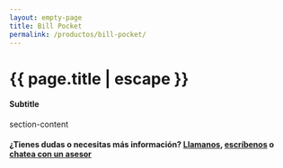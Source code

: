 ```yaml
---
layout: empty-page
title: Bill Pocket
permalink: /productos/bill-pocket/
---
```


<div class="hero my-business">
  <div class="container">
    <div class="row">
      <div class="col-sm-6 hero-content">
        <div class="hero-main-copy">
          <div class="hero-copy">
            <h1>{{ page.title | escape }}</h1>
          </div>
        </div>
      </div>
      <div class="col-sm-5 col-md-offset-1">
      </div>
    </div>
  </div>
</div>

<div class="section-wrapper">
  <div class="container">
    <div class="our-clients text-center">
      <h4>Subtitle</h4>
    </div>
  </div>
  <div class="container padding-lv5-ver">
    <div class="row">
      <div class="col-sm-10 col-sm-offset-1">
        section-content
      </div>
    </div>
    <div class="section-more-info">
      <h4>
        ¿Tienes dudas o necesitas más información?
        <span class="light-title">
          <a href="#">Llamanos</a>,
          <a href="#">escríbenos</a> o
          <a href="#">chatea con un asesor</a>
        </span>
      </h4>
    </div>
  </div>
</div>

